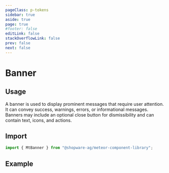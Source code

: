 ```yaml
---
pageClass: p-tokens
sidebar: true
aside: true
page: true
#footer: false
editLink: false
stackOverflowLink: false
prev: false
next: false
---
```


<script setup>
  import  SwagStorybookIframe  from '../../components/storybook/SwagStorybookIframe.vue'
</script>

# Banner

## Usage

A banner is used to display prominent messages that require user attention. It can convey success, warnings, errors, or informational messages. Banners may include an optional close button for dismissibility and can contain text, icons, and actions.

## Import

```js
import { MtBanner } from "@shopware-ag/meteor-component-library";
```

## Example

<SwagStorybookIframe group="feedback-indicator" component="mt-banner"></SwagStorybookIframe>

